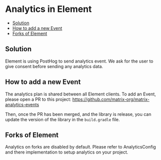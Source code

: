 # Analytics in Element

<!--- TOC -->

* [Solution](#solution)
* [How to add a new Event](#how-to-add-a-new-event)
* [Forks of Element](#forks-of-element)

<!--- END -->

## Solution

Element is using PostHog to send analytics event.
We ask for the user to give consent before sending any analytics data.

## How to add a new Event

The analytics plan is shared between all Element clients. To add an Event, please open a PR to this project: https://github.com/matrix-org/matrix-analytics-events

Then, once the PR has been merged, and the library is release, you can update the version of the library in the `build.gradle` file.

## Forks of Element

Analytics on forks are disabled by default. Please refer to AnalyticsConfig and there implementation to setup analytics on your project.
